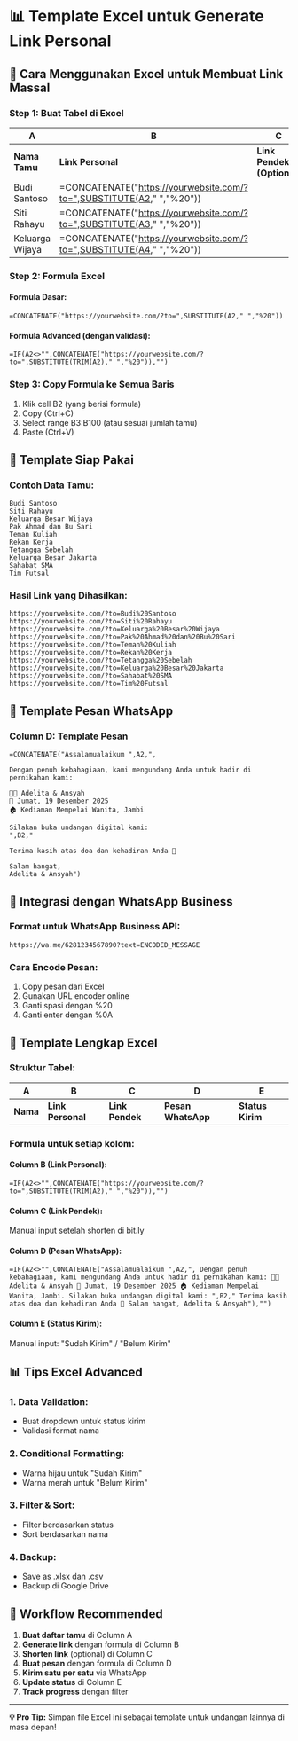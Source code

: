 # 📊 Template Excel untuk Generate Link Personal

## 🎯 Cara Menggunakan Excel untuk Membuat Link Massal

### **Step 1: Buat Tabel di Excel**

| A | B | C |
|---|---|---|
| **Nama Tamu** | **Link Personal** | **Link Pendek (Optional)** |
| Budi Santoso | =CONCATENATE("https://yourwebsite.com/?to=",SUBSTITUTE(A2," ","%20")) | |
| Siti Rahayu | =CONCATENATE("https://yourwebsite.com/?to=",SUBSTITUTE(A3," ","%20")) | |
| Keluarga Wijaya | =CONCATENATE("https://yourwebsite.com/?to=",SUBSTITUTE(A4," ","%20")) | |

### **Step 2: Formula Excel**

#### **Formula Dasar:**
```excel
=CONCATENATE("https://yourwebsite.com/?to=",SUBSTITUTE(A2," ","%20"))
```

#### **Formula Advanced (dengan validasi):**
```excel
=IF(A2<>"",CONCATENATE("https://yourwebsite.com/?to=",SUBSTITUTE(TRIM(A2)," ","%20")),"")
```

### **Step 3: Copy Formula ke Semua Baris**
1. Klik cell B2 (yang berisi formula)
2. Copy (Ctrl+C)
3. Select range B3:B100 (atau sesuai jumlah tamu)
4. Paste (Ctrl+V)

## 📝 Template Siap Pakai

### **Contoh Data Tamu:**
```
Budi Santoso
Siti Rahayu
Keluarga Besar Wijaya
Pak Ahmad dan Bu Sari
Teman Kuliah
Rekan Kerja
Tetangga Sebelah
Keluarga Besar Jakarta
Sahabat SMA
Tim Futsal
```

### **Hasil Link yang Dihasilkan:**
```
https://yourwebsite.com/?to=Budi%20Santoso
https://yourwebsite.com/?to=Siti%20Rahayu
https://yourwebsite.com/?to=Keluarga%20Besar%20Wijaya
https://yourwebsite.com/?to=Pak%20Ahmad%20dan%20Bu%20Sari
https://yourwebsite.com/?to=Teman%20Kuliah
https://yourwebsite.com/?to=Rekan%20Kerja
https://yourwebsite.com/?to=Tetangga%20Sebelah
https://yourwebsite.com/?to=Keluarga%20Besar%20Jakarta
https://yourwebsite.com/?to=Sahabat%20SMA
https://yourwebsite.com/?to=Tim%20Futsal
```

## 📱 Template Pesan WhatsApp

### **Column D: Template Pesan**
```excel
=CONCATENATE("Assalamualaikum ",A2,",

Dengan penuh kebahagiaan, kami mengundang Anda untuk hadir di pernikahan kami:

👰🤵 Adelita & Ansyah
📅 Jumat, 19 Desember 2025
🏠 Kediaman Mempelai Wanita, Jambi

Silakan buka undangan digital kami:
",B2,"

Terima kasih atas doa dan kehadiran Anda 🙏

Salam hangat,
Adelita & Ansyah")
```

## 🔗 Integrasi dengan WhatsApp Business

### **Format untuk WhatsApp Business API:**
```
https://wa.me/6281234567890?text=ENCODED_MESSAGE
```

### **Cara Encode Pesan:**
1. Copy pesan dari Excel
2. Gunakan URL encoder online
3. Ganti spasi dengan %20
4. Ganti enter dengan %0A

## 🎨 Template Lengkap Excel

### **Struktur Tabel:**
| A | B | C | D | E |
|---|---|---|---|---|
| **Nama** | **Link Personal** | **Link Pendek** | **Pesan WhatsApp** | **Status Kirim** |

### **Formula untuk setiap kolom:**

#### **Column B (Link Personal):**
```excel
=IF(A2<>"",CONCATENATE("https://yourwebsite.com/?to=",SUBSTITUTE(TRIM(A2)," ","%20")),"")
```

#### **Column C (Link Pendek):**
Manual input setelah shorten di bit.ly

#### **Column D (Pesan WhatsApp):**
```excel
=IF(A2<>"",CONCATENATE("Assalamualaikum ",A2,", Dengan penuh kebahagiaan, kami mengundang Anda untuk hadir di pernikahan kami: 👰🤵 Adelita & Ansyah 📅 Jumat, 19 Desember 2025 🏠 Kediaman Mempelai Wanita, Jambi. Silakan buka undangan digital kami: ",B2," Terima kasih atas doa dan kehadiran Anda 🙏 Salam hangat, Adelita & Ansyah"),"")
```

#### **Column E (Status Kirim):**
Manual input: "Sudah Kirim" / "Belum Kirim"

## 📊 Tips Excel Advanced

### **1. Data Validation:**
- Buat dropdown untuk status kirim
- Validasi format nama

### **2. Conditional Formatting:**
- Warna hijau untuk "Sudah Kirim"
- Warna merah untuk "Belum Kirim"

### **3. Filter & Sort:**
- Filter berdasarkan status
- Sort berdasarkan nama

### **4. Backup:**
- Save as .xlsx dan .csv
- Backup di Google Drive

## 🚀 Workflow Recommended

1. **Buat daftar tamu** di Column A
2. **Generate link** dengan formula di Column B
3. **Shorten link** (optional) di Column C
4. **Buat pesan** dengan formula di Column D
5. **Kirim satu per satu** via WhatsApp
6. **Update status** di Column E
7. **Track progress** dengan filter

---

**💡 Pro Tip:** Simpan file Excel ini sebagai template untuk undangan lainnya di masa depan!
